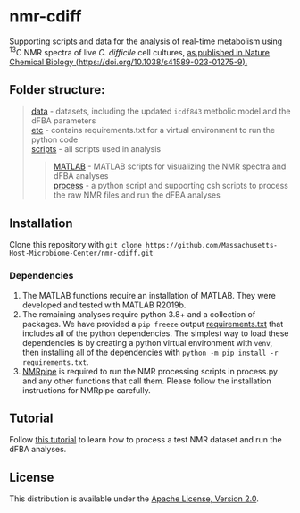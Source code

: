 # nmr-cdiff
Supporting scripts and data for the analysis of real-time metabolism using <sup>13</sup>C NMR spectra of live _C. difficile_ cell cultures, [as published in Nature Chemical Biology (https://doi.org/10.1038/s41589-023-01275-9).](https://doi.org/10.1038/s41589-023-01275-9)

## Folder structure:
> [data](data) - datasets, including the updated `icdf843` metbolic model and the dFBA parameters  
> [etc](etc) - contains requirements.txt for a virtual environment to run the python code  
> [scripts](scripts) - all scripts used in analysis  
> > [MATLAB](scripts/MATLAB) - MATLAB scripts for visualizing the NMR spectra and dFBA analyses  
> > [process](scripts/process) - a python script and supporting csh scripts to process the raw NMR files and run the dFBA analyses  
 
## Installation
Clone this repository with `git clone https://github.com/Massachusetts-Host-Microbiome-Center/nmr-cdiff.git`

### Dependencies
1. The MATLAB functions require an installation of MATLAB. They were developed and tested with MATLAB R2019b.
2. The remaining analyses require python 3.8+ and a collection of packages. We have provided a `pip freeze` output [requirements.txt](etc/requirements.txt) that includes all of the python dependencies. The simplest way to load these dependencies is by creating a python virtual environment with `venv`, then installing all of the dependencies with `python -m pip install -r requirements.txt`.
3. [NMRpipe](https://www.ibbr.umd.edu/nmrpipe/install.html) is required to run the NMR processing scripts in process.py and any other functions that call them. Please follow the installation instructions for NMRpipe carefully.

## Tutorial
Follow [this tutorial](TUTORIAL.md) to learn how to process a test NMR dataset and run the dFBA analyses.

## License
This distribution is available under the [Apache License, Version 2.0](LICENSE).
